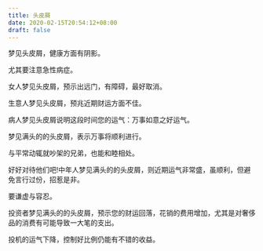 ```yaml
---
title: 头皮屑
date: 2020-02-15T20:54:12+08:00
draft: false
---
```


梦见头皮屑，健康方面有阴影。

尤其要注意急性病症。

女人梦见头皮屑，预示出远门，有障碍，最好取消。

生意人梦见头皮屑，预兆近期财运方面不佳。

病人梦见头皮屑说明这段时间您的运气：万事如意之好运气。

梦见满头的的头皮屑，表示万事将顺利进行。

与平常动辄就吵架的兄弟，也能和睦相处。

好好对待他们吧!中年人梦见满头的的头皮屑，则近期运气非常盛，虽顺利，但避免言行过份，招惹是非。

要谦虚与容忍。

投资者梦见满头的的头皮屑，预示您的财运回落，花销的费用增加，尤其是对奢侈品的消费有可能导致一大笔的支出。

投机的运气下降，控制好比例仍能有不错的收益。


